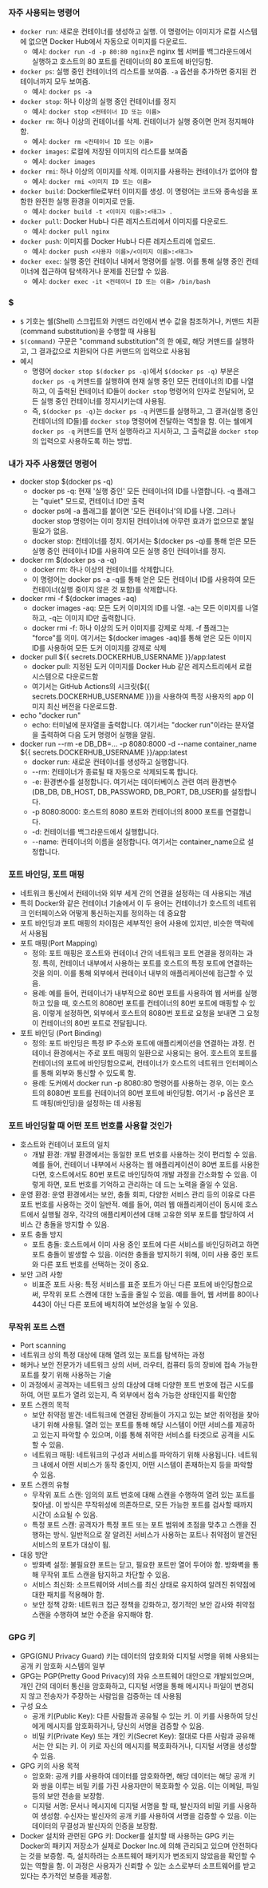 ### 자주 사용되는 명령어
- `docker run`: 새로운 컨테이너를 생성하고 실행. 이 명령어는 이미지가 로컬 시스템에 없으면 Docker Hub에서 자동으로 이미지를 다운로드.
   - 예시: `docker run -d -p 80:80 nginx`은 nginx 웹 서버를 백그라운드에서 실행하고 호스트의 80 포트를 컨테이너의 80 포트에 바인딩함.
- `docker ps`: 실행 중인 컨테이너의 리스트를 보여줌. `-a` 옵션을 추가하면 중지된 컨테이너까지 모두 보여줌.
   - 예시: `docker ps -a`
- `docker stop`: 하나 이상의 실행 중인 컨테이너를 정지
   - 예시: `docker stop <컨테이너 ID 또는 이름>`
- `docker rm`: 하나 이상의 컨테이너를 삭제. 컨테이너가 실행 중이면 먼저 정지해야 함.
   - 예시: `docker rm <컨테이너 ID 또는 이름>`
- `docker images`: 로컬에 저장된 이미지의 리스트를 보여줌
   - 예시: `docker images`
- `docker rmi`: 하나 이상의 이미지를 삭제. 이미지를 사용하는 컨테이너가 없어야 함
   - 예시: `docker rmi <이미지 ID 또는 이름>`
- `docker build`: Dockerfile로부터 이미지를 생성. 이 명령어는 코드와 종속성을 포함한 완전한 실행 환경을 이미지로 만듦.
   - 예시: `docker build -t <이미지 이름>:<태그> .`
- `docker pull`: Docker Hub나 다른 레지스트리에서 이미지를 다운로드.
   - 예시: `docker pull nginx`
- `docker push`: 이미지를 Docker Hub나 다른 레지스트리에 업로드.
   - 예시: `docker push <사용자 이름>/<이미지 이름>:<태그>`
- `docker exec`: 실행 중인 컨테이너 내에서 명령어를 실행. 이를 통해 실행 중인 컨테이너에 접근하여 탐색하거나 문제를 진단할 수 있음.
    - 예시: `docker exec -it <컨테이너 ID 또는 이름> /bin/bash`

### $
- `$` 기호는 쉘(Shell) 스크립트와 커맨드 라인에서 변수 값을 참조하거나, 커맨드 치환(command substitution)을 수행할 때 사용됨
- `$(command)` 구문은 "command substitution"의 한 예로, 해당 커맨드를 실행하고, 그 결과값으로 치환되어 다른 커맨드의 입력으로 사용됨
- 예시
    - 명령어 `docker stop $(docker ps -q)`에서 `$(docker ps -q)` 부분은 `docker ps -q` 커맨드를 실행하여 현재 실행 중인 모든 컨테이너의 ID를 나열하고, 이 출력된 컨테이너 ID들이 `docker stop` 명령어의 인자로 전달되어, 모든 실행 중인 컨테이너를 정지시키는데 사용됨.
    - 즉, `$(docker ps -q)`는 `docker ps -q` 커맨드를 실행하고, 그 결과(실행 중인 컨테이너의 ID들)를 `docker stop` 명령어에 전달하는 역할을 함. 이는 쉘에게 `docker ps -q` 커맨드를 먼저 실행하라고 지시하고, 그 출력값을 `docker stop`의 입력으로 사용하도록 하는 방법.

### 내가 자주 사용했던 명령어
- docker stop $(docker ps -q)
    - docker ps -q: 현재 '실행 중인' 모든 컨테이너의 ID를 나열합니다. -q 플래그는 "quiet" 모드로, 컨테이너 ID만 출력
    - docker ps에 -a 플래그를 붙이면 '모든 컨테이너'의 ID를 나열. 그러나 docker stop 명령어는 이미 정지된 컨테이너에 아무런 효과가 없으므로 붙일 필요가 없음.
    - docker stop: 컨테이너를 정지. 여기서는 $(docker ps -q)를 통해 얻은 모든 실행 중인 컨테이너 ID를 사용하여 모든 실행 중인 컨테이너를 정지.
- docker rm $(docker ps -a -q)
    - docker rm: 하나 이상의 컨테이너를 삭제합니다.
    - 이 명령어는 docker ps -a -q를 통해 얻은 모든 컨테이너 ID를 사용하여 모든 컨테이너(실행 중이지 않은 것 포함)를 삭제합니다.
- docker rmi -f $(docker images -aq)
    - docker images -aq: 모든 도커 이미지의 ID를 나열. -a는 모든 이미지를 나열하고, -q는 이미지 ID만 출력합니다.
    - docker rmi -f: 하나 이상의 도커 이미지를 강제로 삭제. -f 플래그는 "force"를 의미. 여기서는 $(docker images -aq)를 통해 얻은 모든 이미지 ID를 사용하여 모든 도커 이미지를 강제로 삭제
- docker pull ${{ secrets.DOCKERHUB_USERNAME }}/app:latest
    - docker pull: 지정된 도커 이미지를 Docker Hub 같은 레지스트리에서 로컬 시스템으로 다운로드함
    - 여기서는 GitHub Actions의 시크릿(${{ secrets.DOCKERHUB_USERNAME }})을 사용하여 특정 사용자의 app 이미지 최신 버전을 다운로드함.
- echo "docker run"
    - echo: 터미널에 문자열을 출력합니다. 여기서는 "docker run"이라는 문자열을 출력하여 다음 도커 명령어 실행을 알림.
- docker run --rm -e DB_DB=... -p 8080:8000 -d --name container_name ${{ secrets.DOCKERHUB_USERNAME }}/app:latest
    - docker run: 새로운 컨테이너를 생성하고 실행합니다.
    - --rm: 컨테이너가 종료될 때 자동으로 삭제되도록 합니다.
    - -e: 환경변수를 설정합니다. 여기서는 데이터베이스 관련 여러 환경변수(DB_DB, DB_HOST, DB_PASSWORD, DB_PORT, DB_USER)를 설정합니다.
    - -p 8080:8000: 호스트의 8080 포트와 컨테이너의 8000 포트를 연결합니다.
    - -d: 컨테이너를 백그라운드에서 실행합니다.
    - --name: 컨테이너의 이름을 설정합니다. 여기서는 container_name으로 설정합니다.

### 포트 바인딩, 포트 매핑
- 네트워크 통신에서 컨테이너와 외부 세게 간의 연결을 설정하는 데 사용되는 개념
- 특히 Docker와 같은 컨테이너 기술에서 이 두 용어는 컨테이너가 호스트의 네트워크 인터페이스와 어떻게 통신하는지를 정의하는 데 중요함
- 포트 바인딩과 포트 매핑의 차이점은 세부적인 용어 사용에 있지만, 비슷한 맥락에서 사용됨
- 포트 매핑(Port Mapping)
    - 정의: 포트 매핑은 호스트와 컨테이너 간의 네트워크 포트 연결을 정의하는 과정. 특히, 컨테이너 내부에서 사용하는 포트를 호스트의 특정 포트에 연결하는 것을 의미. 이를 통해 외부에서 컨테이너 내부의 애플리케이션에 접근할 수 있음.
    - 용례: 예를 들어, 컨테이너가 내부적으로 80번 포트를 사용하여 웹 서버를 실행하고 있을 때, 호스트의 8080번 포트를 컨테이너의 80번 포트에 매핑할 수 있음. 이렇게 설정하면, 외부에서 호스트의 8080번 포트로 요청을 보내면 그 요청이 컨테이너의 80번 포트로 전달됩니다.
- 포트 바인딩 (Port Binding)
    - 정의: 포트 바인딩은 특정 IP 주소와 포트에 애플리케이션을 연결하는 과정. 컨테이너 환경에서는 주로 포트 매핑의 일환으로 사용되는 용어. 호스트의 포트를 컨테이너의 포트에 바인딩함으로써, 컨테이너가 호스트의 네트워크 인터페이스를 통해 외부와 통신할 수 있도록 함.
    - 용례: 도커에서 docker run -p 8080:80 명령어를 사용하는 경우, 이는 호스트의 8080번 포트를 컨테이너의 80번 포트에 바인딩함. 여기서 -p 옵션은 포트 매핑(바인딩)을 설정하는 데 사용됨

### 포트 바인딩할 때 어떤 포트 번호를 사용할 것인가
- 호스트와 컨테이너 포트의 일치
    - 개발 환경: 개발 환경에서는 동일한 포트 번호를 사용하는 것이 편리할 수 있음. 예를 들어, 컨테이너 내부에서 사용하는 웹 애플리케이션이 80번 포트를 사용한다면, 호스트에서도 80번 포트로 바인딩하여 개발 과정을 간소화할 수 있음. 이렇게 하면, 포트 번호를 기억하고 관리하는 데 드는 노력을 줄일 수 있음.
- 운영 환경: 운영 환경에서는 보안, 충돌 회피, 다양한 서비스 관리 등의 이유로 다른 포트 번호를 사용하는 것이 일반적. 예를 들어, 여러 웹 애플리케이션이 동시에 호스트에서 실행될 경우, 각각의 애플리케이션에 대해 고유한 외부 포트를 할당하여 서비스 간 충돌을 방지할 수 있음.
- 포트 충돌 방지
    - 포트 충돌: 호스트에서 이미 사용 중인 포트에 다른 서비스를 바인딩하려고 하면 포트 충돌이 발생할 수 있음. 이러한 충돌을 방지하기 위해, 이미 사용 중인 포트와 다른 포트 번호를 선택하는 것이 중요.
- 보안 고려 사항
    - 비표준 포트 사용: 특정 서비스를 표준 포트가 아닌 다른 포트에 바인딩함으로써, 무작위 포트 스캔에 대한 노출을 줄일 수 있음. 예를 들어, 웹 서버를 80이나 443이 아닌 다른 포트에 배치하여 보안성을 높일 수 있음.

### 무작위 포트 스캔
- Port scanning
- 네트워크 상의 특정 대상에 대해 열려 있는 포트를 탐색하는 과정
- 해커나 보안 전문가가 네트워크 상의 서버, 라우터, 컴퓨터 등의 장비에 접속 가능한 포트를 찾기 위해 사용하는 기술
- 이 과정에서 공격자는 네트워크 상의 대상에 대해 다양한 포트 번호에 접근 시도를 하여, 어떤 포트가 열려 있는지, 즉 외부에서 접속 가능한 상태인지를 확인함
- 포트 스캔의 목적
    - 보안 취약점 발견: 네트워크에 연결된 장비들이 가지고 있는 보안 취약점을 찾아내기 위해 사용됨. 열려 있는 포트를 통해 해당 시스템이 어떤 서비스를 제공하고 있는지 파악할 수 있으며, 이를 통해 취약한 서비스를 타겟으로 공격을 시도할 수 있음.
    - 네트워크 매핑: 네트워크의 구성과 서비스를 파악하기 위해 사용됩니다. 네트워크 내에서 어떤 서비스가 동작 중인지, 어떤 시스템이 존재하는지 등을 파악할 수 있음.
- 포트 스캔의 유형
    - 무작위 포트 스캔: 임의의 포트 번호에 대해 스캔을 수행하여 열려 있는 포트를 찾아냄. 이 방식은 무작위성에 의존하므로, 모든 가능한 포트를 검사할 때까지 시간이 소요될 수 있음.
    - 특정 포트 스캔: 공격자가 특정 포트 또는 포트 범위에 초점을 맞추고 스캔을 진행하는 방식. 일반적으로 잘 알려진 서비스가 사용하는 포트나 취약점이 발견된 서비스의 포트가 대상이 됨.
- 대응 방안
    - 방화벽 설정: 불필요한 포트는 닫고, 필요한 포트만 열어 두어야 함. 방화벽을 통해 무작위 포트 스캔을 탐지하고 차단할 수 있음.
    - 서비스 최신화: 소프트웨어와 서비스를 최신 상태로 유지하여 알려진 취약점에 대한 패치를 적용해야 함.
    - 보안 정책 강화: 네트워크 접근 정책을 강화하고, 정기적인 보안 감사와 취약점 스캔을 수행하여 보안 수준을 유지해야 함.

### GPG 키
- GPG(GNU Privacy Guard) 키는 데이터의 암호화와 디지털 서명을 위해 사용되는 공개 키 암호화 시스템의 일부
- GPG는 PGP(Pretty Good Privacy)의 자유 소프트웨어 대안으로 개발되었으며, 개인 간의 데이터 통신을 암호화하고, 디지털 서명을 통해 메시지나 파일이 변경되지 않고 전송자가 주장하는 사람임을 검증하는 데 사용됨
- 구성 요소
    - 공개 키(Public Key): 다른 사람들과 공유될 수 있는 키. 이 키를 사용하여 당신에게 메시지를 암호화하거나, 당신의 서명을 검증할 수 있음.
    - 비밀 키(Private Key) 또는 개인 키(Secret Key): 절대로 다른 사람과 공유해서는 안 되는 키. 이 키로 자신의 메시지를 복호화하거나, 디지털 서명을 생성할 수 있음.
- GPG 키의 사용 목적
    - 암호화: 공개 키를 사용하여 데이터를 암호화하면, 해당 데이터는 해당 공개 키와 쌍을 이루는 비밀 키를 가진 사용자만이 복호화할 수 있음. 이는 이메일, 파일 등의 보안 전송을 보장함.
    - 디지털 서명: 문서나 메시지에 디지털 서명을 할 때, 발신자의 비밀 키를 사용하여 생성함. 수신자는 발신자의 공개 키를 사용하여 서명을 검증할 수 있음. 이는 데이터의 무결성과 발신자의 인증을 보장함.
- Docker 설치와 관련된 GPG 키: Docker를 설치할 때 사용하는 GPG 키는 Docker의 패키지 저장소가 실제로 Docker Inc.에 의해 관리되고 있으며 안전하다는 것을 보증함. 즉, 설치하려는 소프트웨어 패키지가 변조되지 않았음을 확인할 수 있는 역할을 함. 이 과정은 사용자가 신뢰할 수 있는 소스로부터 소프트웨어를 받고 있다는 추가적인 보증을 제공함.